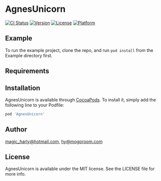 # AgnesUnicorn

[![CI Status](https://img.shields.io/travis/magic_harly@hotmail.com/AgnesUnicorn.svg?style=flat)](https://travis-ci.org/magic_harly@hotmail.com/AgnesUnicorn)
[![Version](https://img.shields.io/cocoapods/v/AgnesUnicorn.svg?style=flat)](https://cocoapods.org/pods/AgnesUnicorn)
[![License](https://img.shields.io/cocoapods/l/AgnesUnicorn.svg?style=flat)](https://cocoapods.org/pods/AgnesUnicorn)
[![Platform](https://img.shields.io/cocoapods/p/AgnesUnicorn.svg?style=flat)](https://cocoapods.org/pods/AgnesUnicorn)

## Example

To run the example project, clone the repo, and run `pod install` from the Example directory first.

## Requirements

## Installation

AgnesUnicorn is available through [CocoaPods](https://cocoapods.org). To install
it, simply add the following line to your Podfile:

```ruby
pod 'AgnesUnicorn'
```

## Author

magic_harly@hotmail.com, hy@mogoroom.com

## License

AgnesUnicorn is available under the MIT license. See the LICENSE file for more info.
